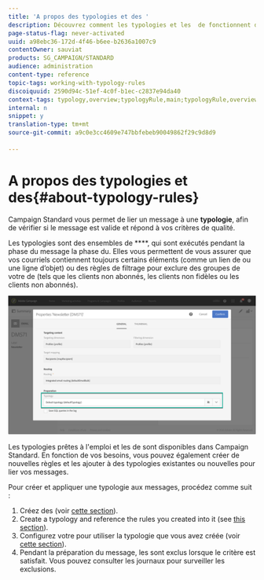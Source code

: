 ```yaml
---
title: 'A propos des typologies et des '
description: Découvrez comment les typologies et les  de fonctionnent dans  Adobe Campaign.
page-status-flag: never-activated
uuid: a98ebc36-172d-4f46-b6ee-b2636a1007c9
contentOwner: sauviat
products: SG_CAMPAIGN/STANDARD
audience: administration
content-type: reference
topic-tags: working-with-typology-rules
discoiquuid: 2590d94c-51ef-4c0f-b1ec-c2837e94da40
context-tags: typology,overview;typologyRule,main;typologyRule,overview
internal: n
snippet: y
translation-type: tm+mt
source-git-commit: a9c0e3cc4609e747bbfebeb90049862f29c9d8d9

---
```



# A propos des typologies et des{#about-typology-rules}

Campaign Standard vous permet de lier un message à une **typologie**, afin de vérifier si le message est valide et répond à vos critères de qualité.

Les typologies sont des ensembles de ****, qui sont exécutés pendant la phase  du message  la phase du. Elles vous permettent de vous assurer que vos courriels contiennent toujours certains éléments (comme un lien de  ou une ligne d’objet) ou des règles de filtrage pour exclure des groupes de votre  de (tels que les clients non abonnés, les clients non fidèles ou les clients non abonnés).

![](assets/typology_messagelink.png)

Les typologies prêtes à l&#39;emploi et les  de sont disponibles dans Campaign Standard. En fonction de vos besoins, vous pouvez également créer de nouvelles règles et les ajouter à des typologies existantes ou nouvelles pour lier vos messages.

Pour créer et appliquer une typologie aux messages, procédez comme suit :

1. Créez des  (voir [cette section](../../sending/using/managing-typology-rules.md#creating-a-typology-rule)).
1. Create a typology and reference the rules you created into it (see [this section](../../sending/using/managing-typologies.md#creating-a-typology)).
1. Configurez votre  pour utiliser la typologie que vous avez créée (voir [cette section](../../sending/using/managing-typologies.md#applying-typologies-to-messages)).
1. Pendant la préparation du message, les  sont exclus lorsque le critère est satisfait. Vous pouvez consulter les journaux pour surveiller les exclusions.
